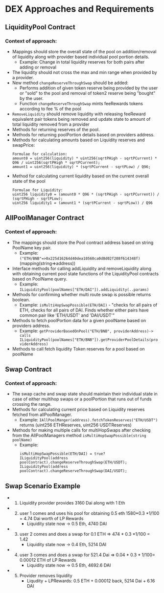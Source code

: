 # DEX Approaches and Requirements

## LiquidityPool Contract

### Context of approach:
- Mappings should store the overall state of the pool on addition/removal of liquidity along with provider based individual pool portion details.
  - Example: Change in total liquidity reserves for both pairs after adding or removal
- The liquidity should not cross the max and min range when provided by a provider.
- New method `changeReserveThroughSwap` should be added:
  - Performs addition of given token reserve being provided by the user or "sold" to the pool and removal of token2 reserve being "bought" by the user.
  - Function `changeReserveThroughSwap` mints feeRewards tokens according to fee % of the pool
- `RemoveLiquidity` should remove liquidity with releasing feeReward equivalent pair tokens being removed and update state to amount of total liquidity removed from a provider
- Methods for returning reserves of the pool.
- Methods for returning poolPortion details based on providers address.
- Methods for calculating amounts based on Liquidity reserves and swapPrice:
  ```
  Formulae for calculation:
  amount0 = uint256(liquidity) * uint256(sqrtPHigh - sqrtPCurrent) * Q96 / uint256(sqrtPHigh * sqrtPCurrent);
  amount1 = uint256(liquidity) * (sqrtPCurrent - sqrtPLow) / Q96;
  ```
- Method for calculating current liquidity based on the current overall state of the pool
  ```
  Formulae for Liquidity:
  uint256 liquidity0 = (amount0 * Q96 * (sqrtPHigh - sqrtPCurrent)) / (sqrtPHigh - sqrtPLow);
  uint256 liquidity1 = (amount1 * (sqrtPCurrent - sqrtPLow)) / Q96
  ```

## AllPoolManager Contract

### Context of approach:
- The mappings should store the Pool contract address based on string PoolName key pair.
  - Example: `("ETH/BNB"=>0x225d16264d40dea10560ca0d8d02f208f614348f)` (mapping(string=>address))
- Interface methods for calling addLiquidity and removeLiquidity along with obtaining current pool state functions of the LiquidityPool contracts based on PoolName query.
  - Example: `ILiquidityPool(poolNames["ETH/DAI"]).addLiquidity(..params)`
- Methods for confirming whether multi route swap is possible returns boolean.
  - Example: `isMultiHopSwapPossible(ETH/DAI)` - "checks for all pairs of ETH, checks for all pairs of DAI. Finds whether either pairs have common pair like 'ETH/USDT' and 'DAI/USDT'"
- Methods to fetch poolPortion data for a given poolName based on providers address.
  - Example: `getProviderBasedOnPool("ETH/BNB", providerAddress)-> calls ILiquidityPool(poolNames["ETH/BNB"]).getProviderPoolDetails(providerAddress)`
- Methods to call fetch liquidity Token reserves for a pool based on poolName

## Swap Contract

### Context of approach:
- The swap cache and swap state should maintain their individual state in case of either multihop swaps or a poolPortion that runs out of funds crossing the range.
- Methods for calculating current price based on Liquidity reserves fetched from allPoolManager.
  - Example: `IAllPoolManger(address).fetchTokenReserves("ETH/USDT")` returns (uint256 ETHReserves, uint256 USDTReserves)
- Methods for making multiple calls for multiHopSwaps after checking from the AllPoolManagers method `isMultiHopSwapPossible(string poolName)`
  - Example:
    ```
    isMultiHopSwapPossible(ETH/DAI) = true?
    ILiquidityPool(address poolContract).changeReserveThroughSwap(ETH/USDT);
    ILiquidityPool(address poolContract).changeReserveThroughSwap(DAI/USDT);
    ```

## Swap Scenario Example
- 1. Liquidity provider provides 3160 Dai along with 1 Eth

- 2. user 1 comes and uses his pool for obtaining 0.5 eth 1580*0.3 *1/100 = 4.74 Dai worth of LP Rewards
       - Liquidity state now -> 0.5 Eth, 4740 DAI

- 3. user 2 comes and does a swap for 0.1 ETH  => 474 * 0.3 *1/100 = 1.42
       - Liquidity state now -> 0.4 Eth, 5214 DAI

- 4. user 3 comes and does a swap for 521.4 Dai  => 0.04 * 0.3 * 1/100= 0.00012 ETH of LP Rewards
       - Liquidity state now -> 0.5 Eth, 4692.6 DAI 

- 5. Provider removes liquidity
       - Liqudity + LPRewards: 0.5 ETH + 0.00012 back, 5214 Dai + 6.16 DAI

